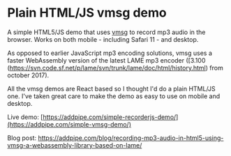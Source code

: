 # Plain HTML/JS vmsg demo
A simple HTML5/JS demo that uses [vmsg](https://github.com/Kagami/vmsg) to record mp3 audio in the browser. Works on both mobile - including Safari 11 - and desktop.

As opposed to earlier JavaScript mp3 encoding solutions, vmsg uses a faster WebAssembly version of the latest LAME mp3 encoder ([3.100 (https://svn.code.sf.net/p/lame/svn/trunk/lame/doc/html/history.html) from october 2017). 

All the vmsg demos are React based so I thought I'd do a plain HTML/JS one. I've taken great care to make the demo as easy to use on mobile and desktop.

Live demo: [https://addpipe.com/simple-recorderjs-demo/](https://addpipe.com/simple-vmsg-demo/)

Blog post: https://addpipe.com/blog/recording-mp3-audio-in-html5-using-vmsg-a-webassembly-library-based-on-lame/

